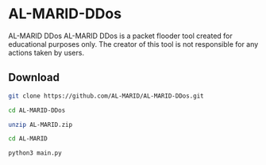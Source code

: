 # AL-MARID-DDos
AL-MARID DDos  AL-MARID DDos is a packet flooder tool created for educational purposes only. The creator of this tool is not responsible for any actions taken by users.

## Download

```bash
git clone https://github.com/AL-MARID/AL-MARID-DDos.git
```
```bash
cd AL-MARID-DDos
```
```bash
unzip AL-MARID.zip
```
```bash
cd AL-MARID
```
```bash
python3 main.py
```
